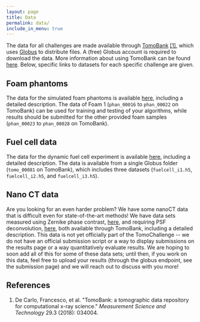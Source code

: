 ```yaml
---
layout: page
title: Data
permalink: data/
include_in_menu: true
---
```


The data for all challenges are made available through [TomoBank](https://tomobank.readthedocs.io/) [[1]](#note1), which uses [Globus](https://www.globus.org/) to distribute files. A (free) Globus account is required to download the data. More information about using TomoBank can be found [here](https://tomobank.readthedocs.io/en/latest/source/usage.html). Below, specific links to datasets for each specific challenge are given.

## Foam phantoms

The data for the simulated foam phantoms is available [here](https://tomobank.readthedocs.io/en/latest/source/phantom/docs.phantom.foams.html#challenge), including a detailed description. The data of Foam 1 (`phan_00016` to `phan_00022` on TomoBank) can be used for training and testing of your algorithms, while results should be submitted for the other provided foam samples (`phan_00023` to `phan_00028` on TomoBank).

## Fuel cell data

The data for the dynamic fuel cell experiment is available [here](https://tomobank.readthedocs.io/en/latest/source/data/docs.data.dynamic.html#fuel-cell-data), including a detailed description. The data is available from a single Globus folder (`tomo_00081` on TomoBank), which includes three datasets (`fuelcell_i1.h5`, `fuelcell_i2.h5`, and `fuelcell_i3.h5`).

## Nano CT data

Are you looking for an even harder problem? We have some nanoCT data that is difficult even for state-of-the-art methods! We have data sets measured using Zernike phase contrast, [here](https://tomobank.readthedocs.io/en/latest/source/data/docs.data.nano.html#zernike), and requiring PSF deconvolution, [here](https://tomobank.readthedocs.io/en/latest/source/data/docs.data.nano.html#psf), both available through TomoBank, including a detailed description. This data is not yet officially part of the TomoChallenge -- we do not have an official submission script or a way to display submissions on the results page or a way quantitatively evaluate results. We are hoping to soon add all of this for some of these data sets; until then, if you work on this data, feel free to upload your results (through the globus endpoint, see the submission page) and we will reach out to discuss with you more!

## References

1. <a name="note1"></a> De Carlo, Francesco, et al. "TomoBank: a tomographic data repository for computational x-ray science." *Measurement Science and Technology* 29.3 (2018): 034004.

